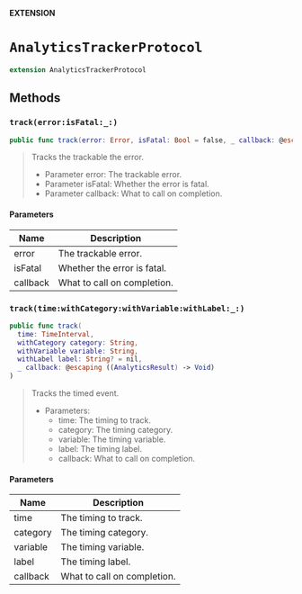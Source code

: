 **EXTENSION**

# `AnalyticsTrackerProtocol`
```swift
extension AnalyticsTrackerProtocol
```

## Methods
### `track(error:isFatal:_:)`

```swift
public func track(error: Error, isFatal: Bool = false, _ callback: @escaping ((AnalyticsResult) -> Void))
```

> Tracks the trackable the error.
> - Parameter error: The trackable error.
> - Parameter isFatal: Whether the error is fatal.
> - Parameter callback: What to call on completion.

#### Parameters

| Name | Description |
| ---- | ----------- |
| error | The trackable error. |
| isFatal | Whether the error is fatal. |
| callback | What to call on completion. |

### `track(time:withCategory:withVariable:withLabel:_:)`

```swift
public func track(
  time: TimeInterval,
  withCategory category: String,
  withVariable variable: String,
  withLabel label: String? = nil,
  _ callback: @escaping ((AnalyticsResult) -> Void)
)
```

> Tracks the timed event.
> - Parameters:
>   - time: The timing to track.
>   - category: The timing category.
>   - variable: The timing variable.
>   - label: The timing label.
>   - callback: What to call on completion.

#### Parameters

| Name | Description |
| ---- | ----------- |
| time | The timing to track. |
| category | The timing category. |
| variable | The timing variable. |
| label | The timing label. |
| callback | What to call on completion. |